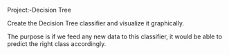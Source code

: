 Project:-Decision Tree

Create the Decision Tree classifier and visualize it graphically.

The purpose is if we feed any new data to this classifier, it would be able to predict the right class accordingly.

